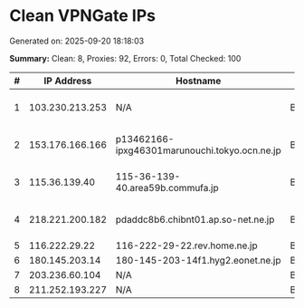 # Clean VPNGate IPs
Generated on: 2025-09-20 18:18:03

**Summary:** Clean: 8, Proxies: 92, Errors: 0, Total Checked: 100

| # | IP Address | Hostname | Type | Country | Provider |
|---|------------|----------|------|---------|----------|
| 1 | 103.230.213.253 | N/A | Business | CN | China Unicom Beijing Province Network |
| 2 | 153.176.166.166 | p13462166-ipxg46301marunouchi.tokyo.ocn.ne.jp | Business | JP | NTT Communications Corporation |
| 3 | 115.36.139.40 | 115-36-139-40.area59b.commufa.jp | Business | JP | Chubu Telecommunications Company, Inc. |
| 4 | 218.221.200.182 | pdaddc8b6.chibnt01.ap.so-net.ne.jp | Business | JP | Sony Network Communications Inc. |
| 5 | 116.222.29.22 | 116-222-29-22.rev.home.ne.jp | Business | JP | JCOM Co., Ltd. |
| 6 | 180.145.203.14 | 180-145-203-14f1.hyg2.eonet.ne.jp | Business | JP | OPTAGE Inc. |
| 7 | 203.236.60.104 | N/A | Business | KR | Korea Telecom |
| 8 | 211.252.193.227 | N/A | Business | KR | Korea Telecom |
